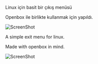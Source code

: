 Linux için basit bir çıkış menüsü

Openbox ile birlikte kullanmak için yapıldı.


![ScreenShot](https://raw.githubusercontent.com/erdincyz/gorseller/master/_cesitli/sistem_kapat_ekran_goruntusu.jpg)


A simple exit menu for linux.

Made with openbox in mind.

![ScreenShot](https://raw.githubusercontent.com/erdincyz/gorseller/master/_cesitli/sistem_kapat_ekran_goruntusu_en.jpg)

